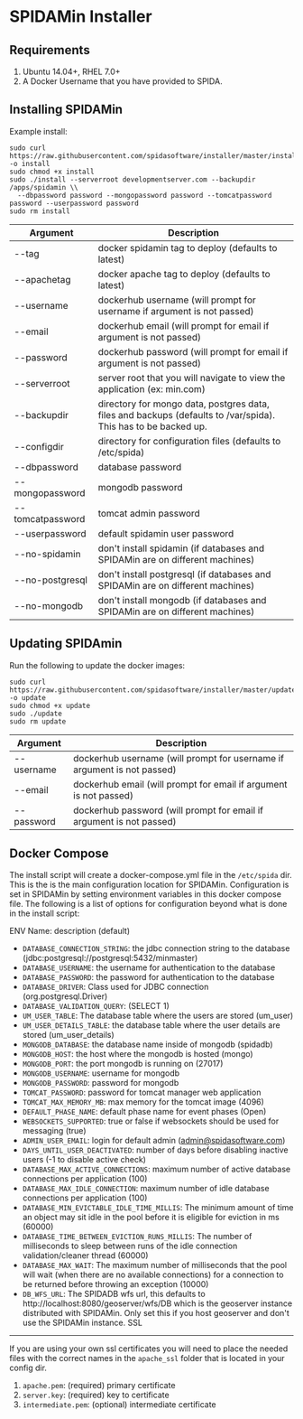 # SPIDAMin Installer

Requirements
------------

1. Ubuntu 14.04+, RHEL 7.0+
2. A Docker Username that you have provided to SPIDA.


Installing SPIDAMin
-------------------

Example install:

```
sudo curl https://raw.githubusercontent.com/spidasoftware/installer/master/install -o install 
sudo chmod +x install 
sudo ./install --serverroot developmentserver.com --backupdir /apps/spidamin \\
  --dbpassword password --mongopassword password --tomcatpassword password --userpassword password
sudo rm install
```

Argument            | Description
--------------------|------------------------------------------------------------------------------------------------------------------
--tag               | docker spidamin tag to deploy (defaults to latest)
--apachetag         | docker apache tag to deploy (defaults to latest)
--username          | dockerhub username (will prompt for username if argument is not passed)
--email             | dockerhub email (will prompt for email if argument is not passed)
--password          | dockerhub password (will prompt for email if argument is not passed)
--serverroot        | server root that you will navigate to view the application (ex: min.com)  
--backupdir         | directory for mongo data, postgres data, files and backups (defaults to /var/spida). This has to be backed up.
--configdir         | directory for configuration files (defaults to /etc/spida)
--dbpassword        | database password
--mongopassword     | mongodb password
--tomcatpassword    | tomcat admin password
--userpassword      | default spidamin user password
--no-spidamin       | don't install spidamin (if databases and SPIDAMin are on different machines)
--no-postgresql     | don't install postgresql (if databases and SPIDAMin are on different machines)
--no-mongodb        | don't install mongodb (if databases and SPIDAMin are on different machines)


Updating SPIDAmin
-----------------
Run the following to update the docker images:

```
sudo curl https://raw.githubusercontent.com/spidasoftware/installer/master/update -o update 
sudo chmod +x update 
sudo ./update 
sudo rm update
```

Argument            | Description
--------------------|--------------------------------------------------------------------------------------------
--username          | dockerhub username (will prompt for username if argument is not passed)
--email             | dockerhub email (will prompt for email if argument is not passed)
--password          | dockerhub password (will prompt for email if argument is not passed)

Docker Compose
--------------

The install script will create a docker-compose.yml file in the `/etc/spida` dir.  This is the is the main configuration location for SPIDAMin.  Configuration is set in SPIDAMin by setting environment variables in this docker compose file.  The following is a list of options for configuration beyond what is done in the install script:

ENV Name: description (default)

* `DATABASE_CONNECTION_STRING`: the jdbc connection string to the database (jdbc:postgresql://postgresql:5432/minmaster)
* `DATABASE_USERNAME`: the username for authentication to the database
* `DATABASE_PASSWORD`: the password for authentication to the database
* `DATABASE_DRIVER`: Class used for JDBC connection (org.postgresql.Driver)
* `DATABASE_VALIDATION_QUERY`: (SELECT 1)
* `UM_USER_TABLE`: The database table where the users are stored (um_user)
* `UM_USER_DETAILS_TABLE`: the database table where the user details are stored (um_user_details)
* `MONGODB_DATABASE`: the database name inside of mongodb (spidadb)
* `MONGODB_HOST`: the host where the mongodb is hosted (mongo)
* `MONGODB_PORT`: the port mongodb is running on (27017)
* `MONGODB_USERNAME`: username for mongodb
* `MONGODB_PASSWORD`: password for mongodb
* `TOMCAT_PASSWORD`: password for tomcat manager web application
* `TOMCAT_MAX_MEMORY_MB`: max memory for the tomcat image (4096)
* `DEFAULT_PHASE_NAME`: default phase name for event phases (Open)
* `WEBSOCKETS_SUPPORTED`: true or false if websockets should be used for messaging (true)
* `ADMIN_USER_EMAIL`: login for default admin (admin@spidasoftware.com)
* `DAYS_UNTIL_USER_DEACTIVATED`: number of days before disabling inactive users (-1 to disable active check)
* `DATABASE_MAX_ACTIVE_CONNECTIONS`: maximum number of active database connections per application (100)
* `DATABASE_MAX_IDLE_CONNECTION`: maximum number of idle database connections per application (100)
* `DATABASE_MIN_EVICTABLE_IDLE_TIME_MILLIS`: The minimum amount of time an object may sit idle in the pool before it is eligible for eviction in ms (60000)
* `DATABASE_TIME_BETWEEN_EVICTION_RUNS_MILLIS`: The number of milliseconds to sleep between runs of the idle connection validation/cleaner thread (60000)
* `DATABASE_MAX_WAIT`: The maximum number of milliseconds that the pool will wait (when there are no available connections) for a connection to be returned before throwing an exception (10000)
* `DB_WFS_URL`: The SPIDADB wfs url, this defaults to http://localhost:8080/geoserver/wfs/DB which is the geoserver instance distributed with SPIDAMin.  Only set this if you host geoserver and don't use the SPIDAMin instance.
SSL
---

If you are using your own ssl certificates you will need to place the needed files with the correct names in the `apache_ssl` folder that is located in your config dir. 

1. `apache.pem`: (required) primary certificate
2. `server.key`: (required) key to certificate
3. `intermediate.pem`: (optional) intermediate certificate
